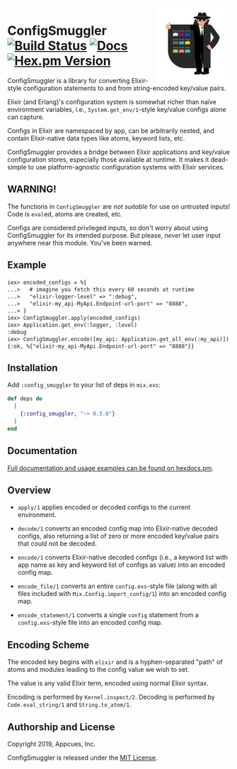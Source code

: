 <img src="assets/smuggler.jpg?raw=true" height="170" width="170" align="right">

# ConfigSmuggler [![Build Status](https://travis-ci.org/appcues/config_smuggler.svg?branch=master)](https://travis-ci.org/appcues/config_smuggler) [![Docs](https://img.shields.io/badge/api-docs-green.svg?style=flat)](https://hexdocs.pm/config_smuggler/config_smuggler.html) [![Hex.pm Version](http://img.shields.io/hexpm/v/config_smuggler.svg?style=flat)](https://hex.pm/packages/config_smuggler)

ConfigSmuggler is a library for converting Elixir-style configuration
statements to and from string-encoded key/value pairs.

Elixir (and Erlang)'s configuration system is somewhat richer than
naïve environment variables, i.e., `System.get_env/1`-style key/value
configs alone can capture.

Configs in Elixir are namespaced by app, can be arbitrarily nested, and
contain Elixir-native data types like atoms, keyword lists, etc.

ConfigSmuggler provides a bridge between Elixir applications and
key/value configuration stores, especially those available at runtime.
It makes it dead-simple to use platform-agnostic configuration
systems with Elixir services.

## WARNING!

The functions in `ConfigSmuggler` are *not suitable* for use on
untrusted inputs!  Code is `eval`ed, atoms are created, etc.

Configs are considered privileged inputs, so don't worry about using
ConfigSmuggler for its intended purpose.  But please, *never* let user
input anywhere near this module.  You've been warned.

## Example

    iex> encoded_configs = %{
    ...>   # imagine you fetch this every 60 seconds at runtime
    ...>   "elixir-logger-level" => ":debug",
    ...>   "elixir-my_api-MyApi.Endpoint-url-port" => "8888",
    ...> }
    iex> ConfigSmuggler.apply(encoded_configs)
    iex> Application.get_env(:logger, :level)
    :debug
    iex> ConfigSmuggler.encode([my_api: Application.get_all_env(:my_api)])
    {:ok, %{"elixir-my_api-MyApi.Endpoint-url-port" => "8888"}}

## Installation

Add `:config_smuggler` to your list of deps in `mix.exs`:

```elixir
def deps do
  [
    {:config_smuggler, "~> 0.5.0"}
  ]
end
```

## Documentation

[Full documentation and usage examples can be found on
hexdocs.pm](https://hexdocs.pm/config_smuggler/ConfigSmuggler.html).

## Overview

* `apply/1` applies encoded or decoded configs to the current environment.

* `decode/1` converts an encoded config map into Elixir-native decoded
  configs, also returning a list of zero or more encoded key/value pairs
  that could not be decoded.

* `encode/1` converts Elixir-native decoded configs
  (i.e., a keyword list with app name as key and keyword list of
  configs as value) into an encoded config map.

* `encode_file/1` converts an entire `config.exs`-style file
  (along with all files included with `Mix.Config.import_config/1`)
  into an encoded config map.

* `encode_statement/1` converts a single `config` statement from a
  `config.exs`-style file into an encoded config map.

## Encoding Scheme

The encoded key begins with `elixir` and is a hyphen-separated "path"
of atoms and modules leading to the config value we wish to set.

The value is any valid Elixir term, encoded using normal Elixir syntax.

Encoding is performed by `Kernel.inspect/2`.
Decoding is performed by `Code.eval_string/1` and `String.to_atom/1`.

## Authorship and License

Copyright 2019, Appcues, Inc.

ConfigSmuggler is released under the [MIT License](MIT_LICENSE.txt).
